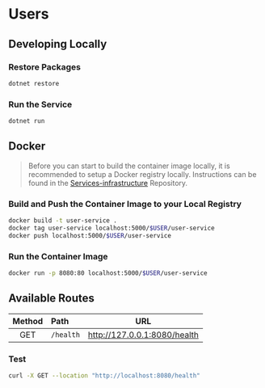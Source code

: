# Users

## Developing Locally

### Restore Packages

```bash
dotnet restore
```

### Run the Service

```bash
dotnet run
```

## Docker

> Before you can start to build the container image locally, it is recommended to setup a Docker registry locally. Instructions
can be found in the [Services-infrastructure](https://github.com/BadrChoubai/Services-infrastructure) Repository.

### Build and Push the Container Image to your Local Registry

```bash
docker build -t user-service .
docker tag user-service localhost:5000/$USER/user-service
docker push localhost:5000/$USER/user-service
```

### Run the Container Image

```bash
docker run -p 8080:80 localhost:5000/$USER/user-service
```

## Available Routes

| Method | Path      |             URL              |
|:------:|:----------|:----------------------------:|
|  GET   | `/health` | http://127.0.0.1:8080/health |


### Test 

```bash
curl -X GET --location "http://localhost:8080/health"
```
